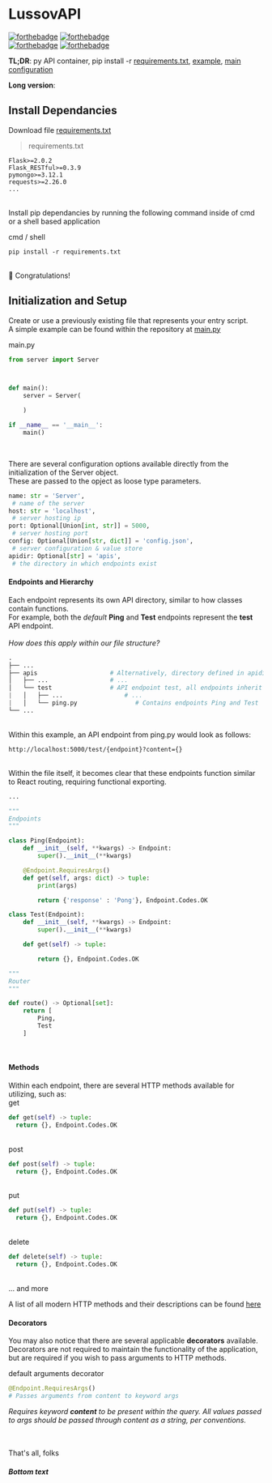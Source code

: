 # LussovAPI 
[![forthebadge](https://forthebadge.com/images/badges/built-with-grammas-recipe.svg)](https://forthebadge.com) 
[![forthebadge](https://forthebadge.com/images/badges/built-by-developers.svg)](https://forthebadge.com) <br>
[![forthebadge](https://forthebadge.com/images/badges/as-seen-on-tv.svg)](https://forthebadge.com)
[![forthebadge](https://forthebadge.com/images/badges/kinda-sfw.svg)](https://forthebadge.com) <br>

**TL;DR**: py API container, pip install -r [requirements.txt](./requirements.txt), [example](./apis/test/ping.py), [main configuration](./main.py)

**Long version**:

## Install Dependancies

Download file [requirements.txt](./requirements.txt) <br>

> requirements.txt
```
Flask>=2.0.2
Flask_RESTful>=0.3.9
pymongo>=3.12.1
requests>=2.26.0
...
```
<br>
Install pip dependancies by running the following command inside of cmd or a shell based application <br>

cmd / shell
```
pip install -r requirements.txt
```
<br>
🎉 Congratulations!

## Initialization and Setup

Create or use a previously existing file that represents your entry script. <br>
A simple example can be found within the repository at [main.py](./main.py) <br>

main.py
``` python
from server import Server



def main():
    server = Server(

    )

if __name__ == '__main__':
    main()
``` 
<br>

There are several configuration options available directly from the initialization of the Server object. <br>
These are passed to the opject as loose type parameters. <br>

``` python
name: str = 'Server', 
 # name of the server
host: str = 'localhost', 
 # server hosting ip
port: Optional[Union[int, str]] = 5000,
 # server hosting port
config: Optional[Union[str, dict]] = 'config.json', 
 # server configuration & value store
apidir: Optional[str] = 'apis',
 # the directory in which endpoints exist
```

#### Endpoints and Hierarchy

Each endpoint represents its own API directory, similar to how classes contain functions. <br>
For example, both the *default* **Ping** and **Test** endpoints represent the **test** API endpoint. <br><br>
*How does this apply within our file structure?* <br>

``` python
.
├── ...
├── apis                    # Alternatively, directory defined in apidir
│   ├── ...                 # ...
│   └── test                # API endpoint test, all endpoints inherit prefix
|   │   ├── ...                 # ...
|   │   └── ping.py                # Contains endpoints Ping and Test
└── ...
```
<br>
Within this example, an API endpoint from ping.py would look as follows: <br>

```
http://localhost:5000/test/{endpoint}?content={}
```
<br>
Within the file itself, it becomes clear that these endpoints function similar to React routing, requiring functional exporting.<br>

``` python
...

""" 
Endpoints
"""

class Ping(Endpoint):
    def __init__(self, **kwargs) -> Endpoint:
        super().__init__(**kwargs)

    @Endpoint.RequiresArgs()
    def get(self, args: dict) -> tuple:
        print(args)

        return {'response' : 'Pong'}, Endpoint.Codes.OK

class Test(Endpoint):
    def __init__(self, **kwargs) -> Endpoint:
        super().__init__(**kwargs)

    def get(self) -> tuple:

        return {}, Endpoint.Codes.OK

"""
Router
"""

def route() -> Optional[set]:
    return [
        Ping,
        Test
    ]
```
<br>

#### Methods <br>

Within each endpoint, there are several HTTP methods available for utilizing, such as:
<br>get
``` python
def get(self) -> tuple:
  return {}, Endpoint.Codes.OK
```
<br>post
``` python
def post(self) -> tuple:
  return {}, Endpoint.Codes.OK
```
<br>put
``` python
def put(self) -> tuple:
  return {}, Endpoint.Codes.OK
```
<br>delete
``` python
def delete(self) -> tuple:
  return {}, Endpoint.Codes.OK
```
<br>... and more <br>

A list of all modern HTTP methods and their descriptions can be found [here](https://developer.mozilla.org/en-US/docs/Web/HTTP/Methods)<br>

#### Decorators <br>

You may also notice that there are several applicable **decorators** available.<br>
Decorators are not required to maintain the functionality of the application, but are required if you wish to pass arguments to HTTP methods.<br>

default arguments decorator
``` python
@Endpoint.RequiresArgs()
# Passes arguments from content to keyword args
```
*Requires keyword **content** to be present within the query. All values passed to args should be passed through content as a string, per conventions.*
<br>





<br><br>
That's all, folks
##### Bottom text
